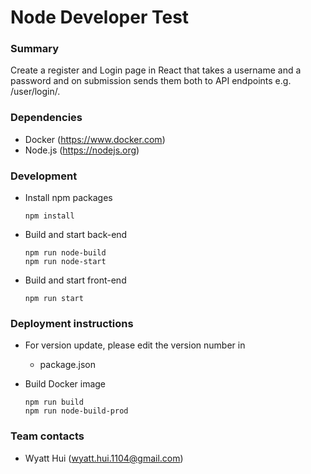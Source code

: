 # Node Developer Test #

### Summary ###
Create a register and Login page in React that takes a username and a password and on submission sends them both to API endpoints e.g.  /user/login/.

### Dependencies
* Docker (https://www.docker.com)
* Node.js (https://nodejs.org)

### Development
* Install npm packages

    ```
    npm install
    ```

* Build and start back-end

    ```
    npm run node-build
    npm run node-start
    ```

* Build and start front-end

    ```
    npm run start
    ```

### Deployment instructions
* For version update, please edit the version number in
  * package.json

* Build Docker image

    ```
    npm run build
    npm run node-build-prod
    ```

### Team contacts
* Wyatt Hui (wyatt.hui.1104@gmail.com)
